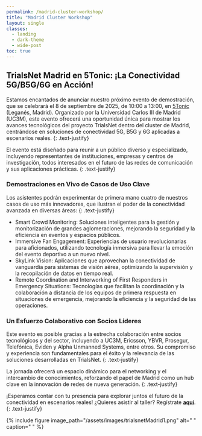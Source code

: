 ```yaml
---
permalink: /madrid-cluster-workshop/
title: "Madrid Cluster Workshop"
layout: single
classes:
  - landing
  - dark-theme
  - wide-post
toc: true
---
```


## TrialsNet Madrid en 5Tonic: ¡La Conectividad 5G/B5G/6G en Acción!
Estamos encantados de anunciar nuestro próximo evento de demostración, que se celebrará el 8 de septiembre de 2025, de 10:00 a 13:00, en [5Tonic](https://www.5tonic.org/) (Leganés, Madrid). Organizado por la Universidad Carlos III de Madrid (UC3M), este evento ofrecerá una oportunidad única para mostrar los avances tecnológicos del proyecto TrialsNet dentro del cluster de Madrid, centrándose en soluciones de conectividad 5G, B5G y 6G aplicadas a escenarios reales.
{: .text-justify}

El evento está diseñado para reunir a un público diverso y especializado, incluyendo representantes de instituciones, empresas y centros de investigación, todos interesados en el futuro de las redes de comunicación y sus aplicaciones prácticas.
{: .text-justify}

### Demostraciones en Vivo de Casos de Uso Clave

Los asistentes podrán experimentar de primera mano cuatro de nuestros casos de uso más innovadores, que ilustran el poder de la conectividad avanzada en diversas áreas:
{: .text-justify}

- Smart Crowd Monitoring: Soluciones inteligentes para la gestión y monitorización de grandes aglomeraciones, mejorando la seguridad y la eficiencia en eventos y espacios públicos.
- Immersive Fan Engagement: Experiencias de usuario revolucionarias para aficionados, utilizando tecnología inmersiva para llevar la emoción del evento deportivo a un nuevo nivel.
- SkyLink Vision: Aplicaciones que aprovechan la conectividad de vanguardia para sistemas de visión aérea, optimizando la supervisión y la recopilación de datos en tiempo real.
- Remote Coordination and Interworking of First Responders in Emergency Situations: Tecnologías que facilitan la coordinación y la colaboración a distancia de los equipos de primera respuesta en situaciones de emergencia, mejorando la eficiencia y la seguridad de las operaciones.

### Un Esfuerzo Colaborativo con Socios Líderes

Este evento es posible gracias a la estrecha colaboración entre socios tecnológicos y del sector, incluyendo a UC3M, Ericsson, YBVR, Prosegur, Telefónica, Eviden y Alpha Unmanned Systems, entre otros. Su compromiso y experiencia son fundamentales para el éxito y la relevancia de las soluciones desarrolladas en TrialsNet.
{: .text-justify}

La jornada ofrecerá un espacio dinámico para el networking y el intercambio de conocimientos, reforzando el papel de Madrid como un hub clave en la innovación de redes de nueva generación.
{: .text-justify}

¡Esperamos contar con tu presencia para explorar juntos el futuro de la conectividad en escenarios reales! ¿Quieres asistir al taller? Regístrate [**aquí**](https://docs.google.com/forms/d/e/1FAIpQLSfXrKzzb_OFqhwb55hcVy-yfC_ZGdfFLghwsxNZdT9DRFgqiA/viewform?usp=dialog).
{: .text-justify}

{% include figure image_path="/assets/images/trialsnetMadrid1.png" alt=" " caption=" " %}

